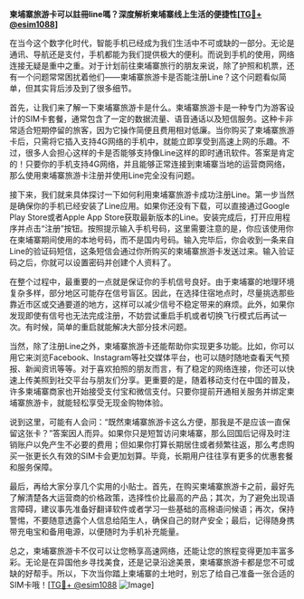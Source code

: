 **柬埔寨旅游卡可以註冊line嗎？深度解析柬埔寨线上生活的便捷性[[TG💪+ @esim1088](https://t.me/s/esim1088)]**

在当今这个数字化时代，智能手机已经成为我们生活中不可或缺的一部分。无论是通讯、导航还是支付，手机都能为我们提供极大的便利。而说到手机的使用，网络连接无疑是重中之重。对于计划前往柬埔寨旅行的朋友来说，除了护照和机票，还有一个问题常常困扰着他们——柬埔寨旅游卡是否能注册Line？这个问题看似简单，但其实背后涉及到了很多细节。

首先，让我们来了解一下柬埔寨旅游卡是什么。柬埔寨旅游卡是一种专门为游客设计的SIM卡套餐，通常包含了一定的数据流量、语音通话以及短信服务。这种卡非常适合短期停留的旅客，因为它操作简便且费用相对低廉。当你购买了柬埔寨旅游卡后，只需将它插入支持4G网络的手机中，就能立即享受到高速上网的乐趣。不过，很多人会担心这样的卡是否能够支持像Line这样的即时通讯软件。答案是肯定的！只要你的手机支持4G网络，并且能够正常连接到柬埔寨当地的运营商网络，那么使用柬埔寨旅游卡注册并使用Line完全没有问题。

接下来，我们就来具体探讨一下如何利用柬埔寨旅游卡成功注册Line。第一步当然是确保你的手机已经安装了Line应用。如果你还没有下载，可以直接通过Google Play Store或者Apple App Store获取最新版本的Line。安装完成后，打开应用程序并点击“注册”按钮。按照提示输入手机号码，这里需要注意的是，你应该使用你在柬埔寨期间使用的本地号码，而不是国内号码。输入完毕后，你会收到一条来自Line的验证码短信，这条短信会通过你所购买的柬埔寨旅游卡发送过来。输入验证码之后，你就可以设置密码并创建个人资料了。

在整个过程中，最重要的一点就是保证你的手机信号良好。由于柬埔寨的地理环境复杂多样，部分地区可能存在信号盲区。因此，在选择住宿地点时，尽量挑选那些靠近市区或交通要道的地方，这样可以减少信号不稳定带来的麻烦。此外，如果你发现即使有信号也无法完成注册，不妨尝试重启手机或者切换飞行模式后再试一次。有时候，简单的重启就能解决大部分技术问题。

当然，除了注册Line之外，柬埔寨旅游卡还能帮助你实现更多功能。比如，你可以用它来浏览Facebook、Instagram等社交媒体平台，也可以随时随地查看天气预报、新闻资讯等等。对于喜欢拍照的朋友而言，有了稳定的网络连接，你还可以快速上传美照到社交平台与朋友们分享。更重要的是，随着移动支付在中国的普及，许多柬埔寨商家也开始接受支付宝和微信支付。只要你提前开通相关服务并绑定柬埔寨旅游卡，就能轻松享受无现金购物体验。

说到这里，可能有人会问：“既然柬埔寨旅游卡这么方便，那我是不是应该一直保留这张卡？”答案因人而异。如果你只是短暂访问柬埔寨，那么回国后记得及时注销账户以免产生不必要的费用；但如果你打算长期居住或者频繁往返，那么考虑购买一张更长久有效的SIM卡会更加划算。毕竟，长期用户往往享有更多的优惠套餐和服务保障。

最后，再给大家分享几个实用的小贴士。首先，在购买柬埔寨旅游卡之前，最好先了解清楚各大运营商的价格政策，选择性价比最高的产品；其次，为了避免出现语言障碍，建议事先准备好翻译软件或者学习一些基础的高棉语问候语；再次，保持警惕，不要随意透露个人信息给陌生人，确保自己的财产安全；最后，记得随身携带充电宝和备用电源，以便随时为手机补充能量。

总之，柬埔寨旅游卡不仅可以让您畅享高速网络，还能让您的旅程变得更加丰富多彩。无论是在异国他乡寻找美食，还是记录沿途美景，柬埔寨旅游卡都是您不可或缺的好帮手。所以，下次当你踏上柬埔寨的土地时，别忘了给自己准备一张合适的SIM卡哦！[[TG💪+ @esim1088](https://t.me/s/esim1088) ![Image](https://i.postimg.cc/4NQfJmqS/Snipaste-2025-05-13-00-14-12.png)]